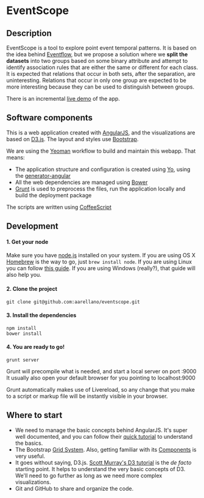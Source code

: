 EventScope
====

## Description

EventScope is a tool to explore point event temporal patterns. It is based on the idea behind [Eventflow][1], but we propose a solution where we **split the datasets** into two groups based on some binary attribute and attempt to identify association rules that are either the same or different for each class. It is expected that relations that occur in both sets, after the separation, are uninteresting. Relations that occur in only one group are expected to be more interesting because they can be used to distinguish between groups.

There is an incremental [live demo][18] of the app.

## Software components

This is a web application created with [AngularJS][2], and the visualizations are based on [D3.js][3]. The layout and styles use [Bootstrap][14].

We are using the [Yeoman][5] workflow to build and maintain this webapp. That means: 

* The application structure and configuration is created using [Yo][6], using the [generator-angular][7]
* All the web dependencies are managed using [Bower][4]
* [Grunt][8] is used to preprocess the files, run the application locally and build the deployment package

The scripts are written using [CoffeeScript][9]

## Development

#### 1. Get your node

Make sure you have [node.js][10] installed on your system. If you are using OS X [Homebrew][11] is the way to go, just `brew install node`. If you are using Linux you can follow [this guide][12]. If you are using Windows (really?), that guide will also help you.

#### 2. Clone the project

```
git clone git@github.com:aarellano/eventscope.git
```

#### 3. Install the dependencies

```
npm install
bower install
```

#### 4. You are ready to go!

```
grunt server
```

Grunt will precompile what is needed, and start a local server on port :9000 It usually also open your default browser for you pointing to localhost:9000

Grunt automatically makes use of Livereload, so any change that you make to a script or markup file will be instantly visible in your browser.

## Where to start

* We need to manage the basic concepts behind AngularJS. It's super well documented, and you can follow their [quick tutorial][13] to understand the basics.
* The Bootstrap [Grid System][15]. Also, getting familiar with its [Components][16] is very useful.
* It goes without saying, D3.js. [Scott Murray's D3 tutorial][17] is the _de facto_ starting point. It helps to understand the very basic concepts of D3. We'll need to go further as long as we need more complex visualizations.
* Git and GitHub to share and organize the code.



[1]: http://www.cs.umd.edu/hcil/eventflow/
[2]: http://angularjs.org/
[3]: http://d3js.org/
[4]: http://bower.io/
[5]: http://yeoman.io/
[6]: https://github.com/yeoman/yo
[7]: https://github.com/yeoman/generator-angular
[8]: http://gruntjs.com/
[9]: http://coffeescript.org/
[10]: http://nodejs.org/
[11]: http://brew.sh/
[12]: https://github.com/joyent/node/wiki/Installing-Node.js-via-package-manager
[13]: http://docs.angularjs.org/tutorial
[14]: http://getbootstrap.com/
[15]: http://getbootstrap.com/css/#grid
[16]: http://getbootstrap.com/components/
[17]: http://alignedleft.com/tutorials/d3/
[18]: http://eventscope.herokuapp.com
